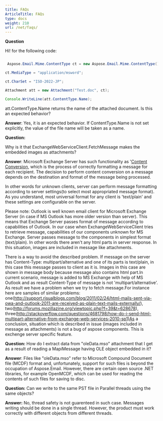 ```yaml
---
title: FAQs
ArticleTitle: FAQs
type: docs
weight: 210
url: /net/faqs/
---
```


**Question**

Hi! for the following code:

``` java

 Aspose.Email.Mime.ContentType ct = new Aspose.Email.Mime.ContentType();

ct.MediaType = "application/msword";

ct.CharSet = "ISO-2022-JP";

Attachment att = new Attachment("Test.doc", ct);

Console.WriteLine(att.ContentType.Name);

```

att.ContentType.Name returns the name of the attached document. Is this an expected behavior?

**Answer**: 
Yes, it is an expected behavior. If ContentType.Name is not set explicitly, the value of the file name will be taken as a name.

**Question:**

Why is it that ExchangeWebServiceClient.FetchMessage makes the embedded images as attachments?

**Answer**: 
Microsoft Exchange Server has such functionality as '[Content Conversion](http://technet.microsoft.com/en-us/library/bb232174\(EXCHG.80\).aspx), which is the process of correctly formatting a message for each recipient. The decision to perform content conversion on a message depends on the destination and format of the message being processed.

In other words for unknown clients, server can perform message formatting according to server settings(to select most appropriated message format). As you understand, most universal format for any client is 'text/plain' and these settings are configurable on the server.

Please note: Outlook is well known email client for Microsoft Exchange Server (in case if MS Outlook has more older version than server). This means that Exchange Server passes format of message according to capabilities of Outlook. In our case when ExchangeWebServiceClient tries to retrieve message, capabilities of our components unknown for MS Exchange. Server passes message to the components in simplest format (text/plain). In other words there aren't any html parts in server response. In this situation, images are included in message like attachments.

There is a way to avoid the described problem. If message on the server has Content-Type: multipart/alternative and one of its parts is text/plain, in this case this message passes to client as it is. Images in this case are shown in message body because message also contains html part.In current scenario, message is added to MS Exchange with help of MS Outlook and as result Content-Type of message is not 'multipart/alternative'. As result we have a problem when we try to fetch message.For instance here are samples of similar problems: one(<http://support.risualblogs.com/blog/2011/02/24/html-mails-sent-via-owa-and-outlook-2011-are-received-as-plain-text-mails-externally/>), two(<http://forums.mozillazine.org/viewtopic.php?f=39&t=628678>), three(<http://stackoverflow.com/questions/4681798/how-do-i-send-html-multipart-alternative-from-exchange-web-services-2010-sp1)As> a conclusion, situation which is described in issue (images included in message as attachments) is not a bug of aspose components. This is exchenge server specific feature.

**Question:** 
How do I extract data from "oleData.mso" attachment that I get as a result of reading a MapiMessage having OLE object embedded in it?

**Answer**: 
Files like "oleData.mso" refer to Microsoft Compound Document file (MCDF) format and, unfortunately, support for such files is beyond the occupation of Aspose.Email. However, there are certain open source .NET libraries, for example OpenMCDF, which can be used for reading the contents of such files for saving to disc.

**Question:** 
Can we write to the same PST file in Parallel threads using the same objects?

**Answer:** 
No, thread safety is not guarenteed in such case. Messages writing should be done in a single thread. However, the product must work correctly with different objects from different threads.
